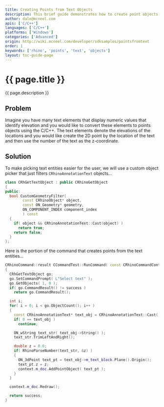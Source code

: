 ```yaml
---
title: Creating Points from Text Objects
description: This brief guide demonstrates how to create point objects based on text entities using C/C++.
author: dale@mcneel.com
apis: ['C/C++']
languages: ['C/C++']
platforms: ['Windows']
categories: ['Advanced']
origin: http://wiki.mcneel.com/developer/sdksamples/pointsfromtext
order: 1
keywords: ['rhino', 'points', 'text', 'objects']
layout: toc-guide-page
---
```


# {{ page.title }}

{{ page.description }}

## Problem

Imagine you have many text elements that display numeric values that identify elevation and you would like to convert these elements to points objects using the C/C++.  The text elements denote the elevations of the locations and you would like create the 2D point by the location of the text and then use the number of the text as the z-coordinate.

## Solution

To make picking text entities easier for the user, we will use a custom object picker that just filters `CRhinoAnnotationText` objects...

```cpp
class CRhGetTextObject : public CRhinoGetObject
{
public:
  bool CustomGeometryFilter(
        const CRhinoObject* object,
        const ON_Geometry* geometry,
        ON_COMPONENT_INDEX component_index
        ) const
  {
    if( object && CRhinoAnnotationText::Cast(object) )
      return true;
    return false;
  }
};
```

Here is the portion of the command that creates points from the text entities...

```cpp
CRhinoCommand::result CCommandTest::RunCommand( const CRhinoCommandContext& context )
{
  CRhGetTextObject go;
  go.SetCommandPrompt( L"Select text" );
  go.GetObjects( 1, 0 );
  if( go.CommandResult() != success )
    return go.CommandResult();

  int i;
  for( i = 0; i < go.ObjectCount(); i++ )
  {
    const CRhinoAnnotationText* text_obj = CRhinoAnnotationText::Cast( go.Object(i).Object() );
    if( 0 == text_obj )
      continue;

    ON_wString text_str( text_obj->String() );
    text_str.TrimLeftAndRight();

    double z = 0.0;
    if( RhinoParseNumber(text_str, &z) )
    {
      ON_3dPoint text_pt = text_obj->m_text_block.Plane().Origin();
      text_pt.z = z;
      context.m_doc.AddPointObject( text_pt );
    }
  }

  context.m_doc.Redraw();

  return success;
}
```
